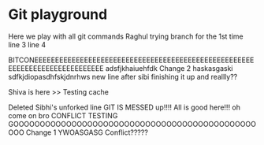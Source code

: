 # Git playground

Here we play with all git commands
Raghul trying branch for the 1st time
line 3
line 4

BITCONEEEEEEEEEEEEEEEEEEEEEEEEEEEEEEEEEEEEEEEEEEEEEEEEEEEEEEEEEEEEEEEEEEEEEEEEEEEE adsfjkhaiuehfdk
Change 2 haskasgaski sdfkjdiopasdhfskjdnrhws
new line after sibi finishing it up and reallly??

Shiva is here >> Testing cache

Deleted Sibhi's unforked line
GIT IS MESSED up!!!! All is good here!!! oh come on bro
CONFLICT TESTING GOOOOOOOOOOOOOOOOOOOOOOOOOOOOOOOOOOOOOOOOOOOOOOOOO
Change 1 YWOASGASG
Conflict?????
